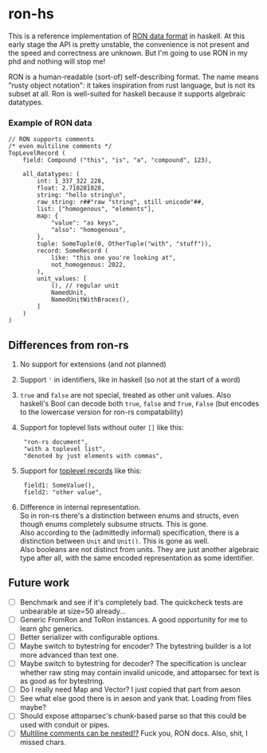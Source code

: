 # ron-hs

This is a reference implementation of [RON data
format](https://github.com/ron-rs/ron) in haskell. At this early stage the API
is pretty unstable, the convenience is not present and the speed and
correctness are unknown. But I'm going to use RON in my phd and nothing will
stop me!

RON is a human-readable (sort-of) self-describing format. The name means "rusty
object notation": it takes inspiration from rust language, but is not its
subset at all. Ron is well-suited for haskell because it supports algebraic
datatypes.

### Example of RON data

    // RON supports comments
    /* even multiline comments */
    TopLevelRecord (
        field: Compound ("this", "is", "a", "compound", 123),

        all_datatypes: (
            int: 1_337_322_228,
            float: 2.718281828,
            string: "hello string\n",
            raw_string: r##"raw "string", still unicode"##,
            list: ["homogenous", "elements"],
            map: {
                "value": "as keys",
                "also": "homogenous",
            },
            tuple: SomeTuple(0, OtherTuple("with", "stuff")),
            record: SomeRecord (
                like: "this one you're looking at",
                not_homogenous: 2022,
            ),
            unit_values: [
                (), // regular unit
                NamedUnit,
                NamedUnitWithBraces(),
            ]
        )
    )

## Differences from ron-rs

1. No support for extensions (and not planned)

2. Support `'` in identifiers, like in haskell (so not at the start of a word)

3. `true` and `false` are not special, treated as other unit values. Also
   haskell's Bool can decode both `true`, `false` and `True`, `False`
   (but encodes to the lowercase version for ron-rs compatability)

4. Support for toplevel lists without outer `[]` like this:
   ```
    "ron-rs document",
    "with a toplevel list",
    "denoted by just elements with commas",
   ```

5. Support for [toplevel records](https://github.com/ron-rs/ron/issues/297)
   like this:
   ```
    field1: SomeValue(),
    field2: "other value",
   ```

6. Difference in internal representation.  
   So in ron-rs there's a distinction between enums and structs, even though
   enums completely subsume structs. This is gone.  
   Also according to the (admittedly informal) specification, there is a
   distinction between `Unit` and `Unit()`. This is gone as well.  
   Also booleans are not distinct from units. They are just another algebraic
   type after all, with the same encoded representation as some identifier.

## Future work

- [ ] Benchmark and see if it's completely bad. The quickcheck tests are
  unbearable at size=50 already...
- [ ] Generic FromRon and ToRon instances. A good opportunity for me to learn
  ghc generics.
- [ ] Better serializer with configurable options.
- [ ] Maybe switch to bytestring for encoder? The bytestring builder is a lot
  more advanced than text one.
- [ ] Maybe switch to bytestring for decoder? The specification is unclear
  whether raw sting may contain invalid unicode, and attoparsec for text is as
  good as for bytestring.
- [ ] Do I really need Map and Vector? I just copied that part from aeson
- [ ] See what else good there is in aeson and yank that. Loading from files
  maybe?
- [ ] Should expose attoparsec's chunk-based parse so that this could be used
  with conduit or pipes.
- [ ] [Multiline comments can be
  nested!?](https://github.com/ron-rs/ron/blob/master/examples/decode.rs)
  Fuck you, RON docs. Also, shit, I missed chars.
